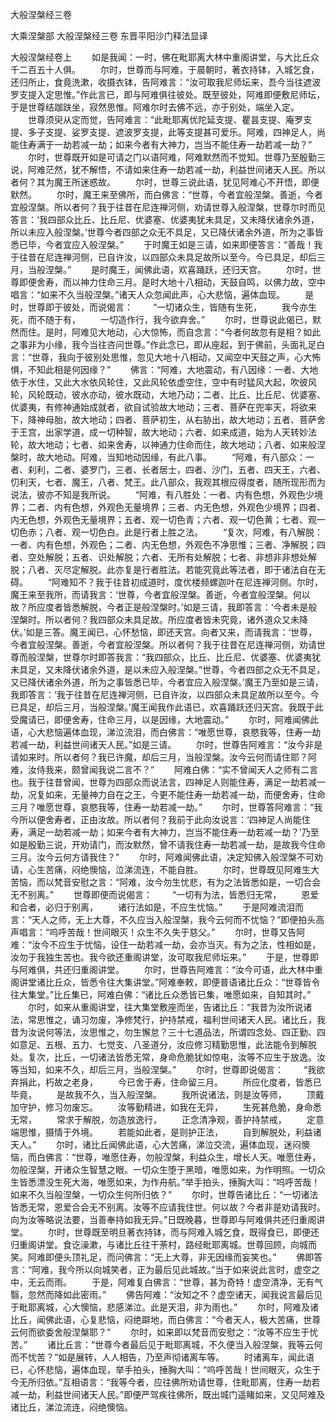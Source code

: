 <!-- { "loadSidebar": true } -->
大般涅槃经三卷


大乘涅槃部
大般涅槃经三卷
东晋平阳沙门释法显译


大般涅槃经卷上
　　如是我闻：一时，佛在毗耶离大林中重阁讲堂，与大比丘众千二百五十人俱。
　　尔时，世尊而与阿难，于晨朝时，著衣持钵，入城乞食，还归所止，食竟洗漱，收摄衣钵，告阿难言：“汝可取我尼师坛来，吾今当往遮波罗支提入定思惟。”作此言已，即与阿难俱往彼处。既至彼处，阿难即便敷尼师坛，于是世尊结跏趺坐，寂然思惟。阿难尔时去佛不远，亦于别处，端坐入定。
　　世尊须臾从定而觉，告阿难言：“此毗耶离优陀延支提、瞿昙支提、庵罗支提、多子支提、娑罗支提、遮波罗支提，此等支提甚可爱乐。阿难，四神足人，尚能住寿满于一劫若减一劫；如来今者有大神力，岂当不能住寿一劫若减一劫？”
　　尔时，世尊既开如是可请之门以语阿难，阿难默然而不觉知。世尊乃至殷勤三说，阿难茫然，犹不解悟，不请如来住寿一劫若减一劫，利益世间诸天人民。所以者何？其为魔王所迷惑故。
　　尔时，世尊三说此语，犹见阿难心不开悟，即便默然。
　　尔时，魔王来至佛所，而白佛言：“世尊，今者宜般涅槃。善逝，今者宜般涅槃。所以者何？我于往昔在尼连禅河侧，劝请世尊入般涅槃，世尊尔时而见答言：‘我四部众比丘、比丘尼、优婆塞、优婆夷犹未具足，又未降伏诸余外道，所以未应入般涅槃。’世尊今者四部之众无不具足，又已降伏诸余外道，所为之事皆悉已毕，今者宜应入般涅槃。”
　　于时魔王如是三请，如来即便答言：“善哉！我于往昔在尼连禅河侧，已自许汝，以四部众未具足故所以至今。今已具足，却后三月，当般涅槃。”
　　是时魔王，闻佛此语，欢喜踊跃，还归天宫。
　　尔时，世尊即便舍寿，而以神力住命三月。是时大地十八相动，天鼓自鸣，以佛力故，空中唱言：“如来不久当般涅槃。”诸天人众忽闻此声，心大悲恼，遍体血现。
　　是时，世尊即于彼处，而说偈言：
　　“一切诸众生，皆随有生死，
　　我今亦生死，而不随于有，
　　一切造作行，我今欲弃舍。”
　　尔时，世尊说此偈已，默然而住。是时，阿难见大地动，心大惊怖，而自念言：“今者何故忽有是相？如此之事非为小缘，我今当往咨问世尊。”作此念已，即从座起，到于佛前，头面礼足白言：“世尊，我向于彼别处思惟，忽见大地十八相动，又闻空中天鼓之声，心大怖惧，不知此相是何因缘？”
　　佛言：“阿难，大地震动，有八因缘：一者、大地依于水住，又此大水依风轮住，又此风轮依虚空住，空中有时猛风大起，吹彼风轮，风轮既动，彼水亦动，彼水既动，大地乃动；二者、比丘、比丘尼、优婆塞、优婆夷，有修神通始成就者，欲自试验故大地动；三者、菩萨在兜率天，将欲来下，降神母胎，故大地动；四者、菩萨初生，从右胁出，故大地动；五者、菩萨舍于王宫，出家学道，成一切种智，故大地动；六者、如来成道，始为人天转妙法轮，故大地动；七者、如来舍寿，以神通力住命而住，故大地动；八者、如来般涅槃时，故大地动。阿难，当知地动因缘，有此八事。
　　“阿难，有八部众：一者、刹利，二者、婆罗门，三者、长者居士，四者、沙门，五者、四天王，六者、忉利天，七者、魔王，八者、梵王。此八部众，我观其根应得度者，随所现形而为说法，彼亦不知是我所说。
　　“阿难，有八胜处：一者、内有色想，外观色少境界；二者、内有色想，外观色无量境界；三者、内无色想，外观色少境界；四者、内无色想，外观色无量境界；五者、观一切色青；六者、观一切色黄；七者、观一切色赤；八者、观一切色白。此是行者上胜之法。
　　“复次，阿难，有八解脱：一者、内有色想，外观色；二者、内无色想，外观色不净思惟；三者、净解脱；四者、空处解脱；五者、识处解脱；六者、无所有处解脱；七者、非想非非想处解脱；八者、灭尽定解脱。此亦复是行者胜法。若能究竟此等法者，即于诸法自在无碍。
　　“阿难知不？我于往昔初成道时，度优楼频螺迦叶在尼连禅河侧。尔时，魔王来至我所，而请我言：‘世尊，今者宜般涅槃。善逝，今者宜般涅槃。何以故？所应度者皆悉解脱，今者正是般涅槃时。’如是三请，我即答言：‘今者未是般涅槃时。所以者何？我四部众未具足故。所应度者皆未究竟，诸外道众又未降伏。’如是三答。魔王闻已，心怀愁恼，即还天宫。向者又来，而请我言：‘世尊，今者宜般涅槃。善逝，今者宜般涅槃。所以者何？我于往昔在尼连禅河侧，劝请世尊而般涅槃，世尊尔时即答我言：“我四部众，比丘、比丘尼、优婆塞、优婆夷犹未具足，又未降伏诸余外道，是以未应入般涅槃。”世尊，今者四部之众无不具足，又已降伏诸余外道，所为之事皆悉已毕，今者宜应入般涅槃。’魔王乃至如是三请，我即答言：‘我于往昔在尼连禅河侧，已自许汝，以四部众未具足故所以至今。今已具足，却后三月，当般涅槃。’魔王闻我作此语已，欢喜踊跃还归天宫。我既于此受魔请已，即便舍寿，住命三月，以是因缘，大地震动。”
　　尔时，阿难闻佛此语，心大悲恼遍体血现，涕泣流泪，而白佛言：“唯愿世尊，哀愍我等，住寿一劫若减一劫，利益世间诸天人民。”如是三请。
　　尔时，世尊告阿难言：“汝今非是请如来时。所以者何？我已许魔，却后三月，当般涅槃。汝今云何而请住耶？阿难，汝侍我来，颇曾闻我说二言不？”
　　阿难白佛：“实不曾闻天人之师有二言也。我于往昔曾闻，世尊为四部众而说法言，四神足人则能住寿，满足一劫若减一劫，况复如来，无量神力自在之王，今更不能住寿一劫若减一劫，而便舍寿，住命三月？唯愿世尊，哀愍我等，住寿一劫若减一劫。”
　　尔时，世尊答阿难言：“我今所以便舍寿者，正由汝故。所以者何？我前于此向汝说言：‘四神足人尚能住寿，满足一劫若减一劫；如来今者有大神力，岂当不能住寿一劫若减一劫？’乃至如是殷勤三说，开劝请门，而汝默然，曾不请我住寿一劫若减一劫，是故我今住命三月。汝今云何方请我住？”
　　尔时，阿难闻佛此语，决定知佛入般涅槃不可劝请，心生苦痛，闷绝懊恼，泣涕流连，不能自胜。
　　尔时，世尊既见阿难生大苦恼，而以梵音安慰之言：“阿难，汝今勿生忧悲，有为之法皆悉如是，一切合会无不别离。”
　　世尊即便而说偈言：
　　“一切有为法，皆悉归无常，
　　恩爱和合者，必归于别离，
　　诸行法如是，不应生忧恼。”
　　于是阿难流泪而言：“天人之师，无上大尊，不久应当入般涅槃，我今云何而不忧恼？”即便拍头高声唱言：“呜呼苦哉！世间眼灭！众生不久失于慈父。”
　　尔时，世尊又告阿难：“汝今不应生于忧恼，设住一劫若减一劫，会亦当灭。有为之法，性相如是，汝勿于我独生苦也。我今欲还重阁讲堂，汝可取我尼师坛来。”
　　于是，世尊即与阿难俱，共还归重阁讲堂。
　　尔时，世尊告阿难言：“汝今可语，此大林中重阁讲堂诸比丘众，皆悉令往大集讲堂。”阿难奉敕，即便普语诸比丘众：“世尊皆令往大集堂。”比丘集已，阿难白佛：“诸比丘众悉皆已集，唯愿如来，自知其时。”
　　尔时，如来从重阁讲堂，往大集堂敷座而坐，告诸比丘：“我昔为汝所说诸法，常思惟之，诵习勿废，净修梵行，护持禁戒，福利世间诸天人民。诸比丘，我昔为汝说何等法，汝思惟之，勿生懈怠？三十七道品法，所谓四念处、四正勤、四如意足、五根、五力、七觉支、八圣道分，汝应修习精勤思惟，此法能令到解脱处。复次，比丘，一切诸法皆悉无常，身命危脆犹如惊电，汝等不应生于放逸。汝等当知，如来不久，却后三月，当般涅槃。”
　　尔时，世尊即说偈言：
　　“我欲弃捐此，朽故之老身，
　　今已舍于寿，住命留三月。
　　所应化度者，皆悉已毕竟，
　　是故我不久，当入般涅槃。
　　我所说诸法，则是汝等师，
　　顶戴加守护，修习勿废忘。
　　汝等勤精进，如我在无异，
　　生死甚危脆，身命悉无常，
　　常求于解脱，勿造放逸行，
　　正念清净观，善护持禁戒，
　　定意端思惟，摄情于外境。
　　若能如此者，是则护正法，
　　自到解脱处，利益诸天人。”
　　尔时，诸比丘闻佛此语，心大苦痛，涕泣交流，遍体血现，迷闷懊恼，而白佛言：“世尊，唯愿住寿，勿般涅槃，利益众生，增长人天。唯愿住寿，勿般涅槃，开诸众生智慧之眼。一切众生堕于黑暗，唯愿如来，为作明照。一切众生皆悉漂没生死大海，唯愿如来，为作舟航。”举手拍头，捶胸大叫：“呜呼苦哉！如来不久当般涅槃，一切众生何所归依？”
　　尔时，世尊告诸比丘：“一切诸法皆悉无常，恩爱合会无不别离。汝等不应请我住世。何以故？今者非是劝请我时。向为汝等略说法要，当善奉持如我无异。”日既晚暮，世尊即与阿难俱共还归重阁讲堂。
　　尔时，世尊既至明旦著衣持钵，而与阿难入城乞食，既得食已，即便还归重阁讲堂。食讫澡漱，与诸比丘往干荼村，路经毗耶离城。世尊回顾，向城而笑。阿难即便头顶礼足，而问佛言：“无上大尊，非无因缘而妄笑也。”
　　佛即答言：“阿难，我今所以向城笑者，正为最后见此城故。”当于如来说此言时，虚空之中，无云而雨。
　　于是，阿难复白佛言：“世尊，甚为奇特！虚空清净，无有气翳，忽然而降如此密雨。”
　　佛告阿难：“汝知之不？虚空诸天，闻我说言最后见于毗耶离城，心大懊恼，悲感涕泣。此是天泪，非为雨也。”
　　尔时，阿难及诸比丘，闻佛此语，心复悲恼，闷绝躃地，而白佛言：“今者天人，极大苦痛，世尊云何而欲委舍般涅槃耶？”
　　尔时，如来即以梵音而安慰之：“汝等不应生于忧苦。”
　　诸比丘言：“世尊今者最后见于毗耶离城，不久便当入般涅槃，我等云何而不忧苦？”如是展转，人人相告，乃至声彻诸离车等。
　　时诸离车，闻此语已，心怀悲恼，遍体血现，举手拍头，捶胸大叫：“呜呼苦哉！世间眼灭，众生于今无所归依。”互相语言：“我等今者，应往佛所劝请世尊，住毗耶离，住寿一劫若减一劫，利益世间诸天人民。”即便严驾疾往佛所，既出城门遥睹如来，又见阿难及诸比丘，涕泣流连，闷绝懊恼。
